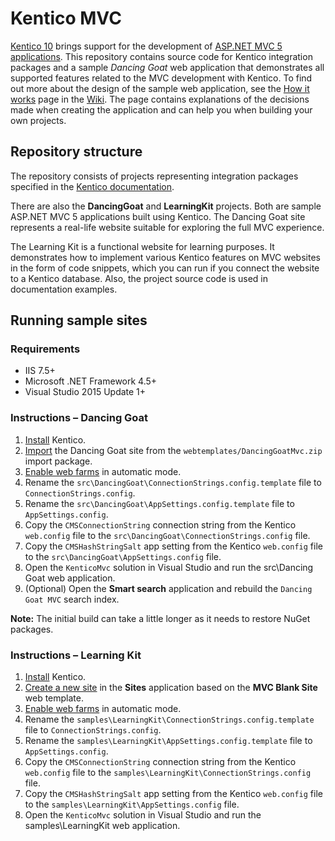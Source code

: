 # Kentico MVC

[Kentico 10](https://docs.kentico.com/k10/) brings support for the development of [ASP.NET MVC 5 applications](https://docs.kentico.com/x/zByzAw). This repository contains source code for Kentico integration packages and a sample _Dancing Goat_ web application  that demonstrates all supported features related to the MVC development with Kentico. To find out more about the design of the sample web application, see the [How it works](https://github.com/Kentico/Mvc/wiki/how-it-works) page in the [Wiki](https://github.com/Kentico/Mvc/wiki). The page contains explanations of the decisions made when creating the application and can help you when building your own projects.

## Repository structure

The repository consists of projects representing integration packages specified in the [Kentico documentation](https://docs.kentico.com/x/0hyzAw).

There are also the **DancingGoat** and **LearningKit** projects. Both are sample ASP.NET MVC 5 applications built using Kentico. The Dancing Goat site represents a real-life website suitable for exploring the full MVC experience. 

The Learning Kit is a functional website for learning purposes. It demonstrates how to implement various Kentico features on MVC websites in the form of code snippets, which you can run if you connect the website to a Kentico database. Also, the project source code is used in documentation examples.

## Running sample sites

### Requirements

- IIS 7.5+
- Microsoft .NET Framework 4.5+
- Visual Studio 2015 Update 1+

### Instructions &ndash; Dancing Goat

1. [Install](https://docs.kentico.com/x/LhazAw) Kentico.
2. [Import](https://docs.kentico.com/x/BxezAw) the Dancing Goat site from the `webtemplates/DancingGoatMvc.zip` import package.
3. [Enable web farms](https://docs.kentico.com/k10/configuring-kentico/optimizing-website-performance/setting-up-web-farms/configuring-web-farm-servers#Configuringwebfarmservers-Configuringwebfarmsautomatically) in automatic mode.
4. Rename the `src\DancingGoat\ConnectionStrings.config.template` file to `ConnectionStrings.config`.
5. Rename the `src\DancingGoat\AppSettings.config.template` file to `AppSettings.config`.
6. Copy the `CMSConnectionString` connection string from the Kentico `web.config` file to the `src\DancingGoat\ConnectionStrings.config` file.
7. Copy the `CMSHashStringSalt` app setting from the Kentico `web.config` file to the `src\DancingGoat\AppSettings.config` file.
8. Open the `KenticoMvc` solution in Visual Studio and run the src\Dancing Goat web application.
9. (Optional) Open the **Smart search** application and rebuild the `Dancing Goat MVC` search index. 

**Note:** The initial build can take a little longer as it needs to restore NuGet packages.

### Instructions &ndash; Learning Kit

1. [Install](https://docs.kentico.com/x/LhazAw) Kentico.
2. [Create a new site](https://docs.kentico.com/x/-hWzAw) in the **Sites** application based on the **MVC Blank Site** web template.
3. [Enable web farms](https://docs.kentico.com/k10/configuring-kentico/optimizing-website-performance/setting-up-web-farms/configuring-web-farm-servers#Configuringwebfarmservers-Configuringwebfarmsautomatically) in automatic mode.
4. Rename the `samples\LearningKit\ConnectionStrings.config.template` file to `ConnectionStrings.config`.
5. Rename the `samples\LearningKit\AppSettings.config.template` file to `AppSettings.config`.
6. Copy the `CMSConnectionString` connection string from the Kentico `web.config` file to the `samples\LearningKit\ConnectionStrings.config` file.
7. Copy the `CMSHashStringSalt` app setting from the Kentico `web.config` file to the `samples\LearningKit\AppSettings.config` file.
8. Open the `KenticoMvc` solution in Visual Studio and run the samples\LearningKit web application.
